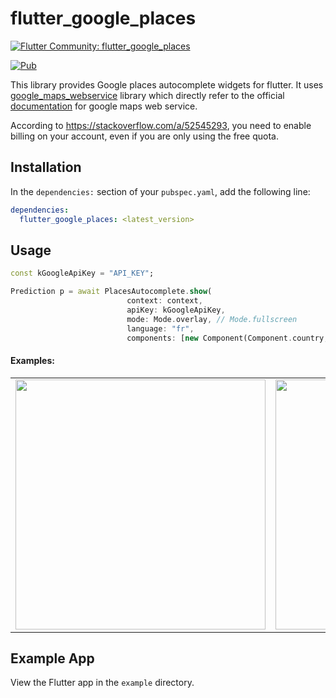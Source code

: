 # flutter_google_places 

[![Flutter Community: flutter_google_places](https://fluttercommunity.dev/_github/header/flutter_google_places)](https://github.com/fluttercommunity/community)

[![Pub](https://img.shields.io/pub/v/flutter_google_places.svg)](https://pub.dartlang.org/packages/flutter_google_places)

This library provides Google places autocomplete widgets for flutter. It uses [google_maps_webservice](https://github.com/lejard-h/google_maps_webservice) library which directly refer to the official [documentation](https://developers.google.com/maps/web-services/) for google maps web service. 

According to https://stackoverflow.com/a/52545293, you need to enable billing on your account, even if you are only using the free quota.


## Installation

In the `dependencies:` section of your `pubspec.yaml`, add the following line:

```yaml
dependencies:
  flutter_google_places: <latest_version>
```

## Usage

```dart
const kGoogleApiKey = "API_KEY";

Prediction p = await PlacesAutocomplete.show(
                          context: context,
                          apiKey: kGoogleApiKey,
                          mode: Mode.overlay, // Mode.fullscreen
                          language: "fr",
                          components: [new Component(Component.country, "fr")]);
```

#### Examples: 
<div style="text-align: center"><table><tr>
    <td style="text-align: center">
<img src="https://raw.githubusercontent.com/fluttercommunity/flutter_google_places/master/flutter_01.png" height="400">
</td>
<td style="text-align: center">
<img src="https://raw.githubusercontent.com/fluttercommunity/flutter_google_places/master/flutter_02.png" height="400">
</td>
</tr>
</table>
</div>

## Example App

View the Flutter app in the `example` directory.
